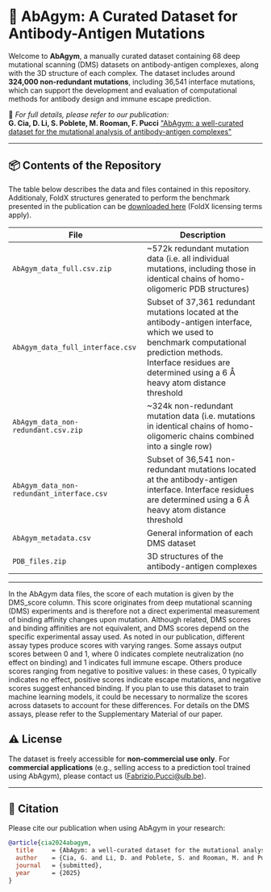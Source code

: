 # 🧬 AbAgym: A Curated Dataset for Antibody-Antigen Mutations

Welcome to **AbAgym**, a manually curated dataset containing 68 deep mutational scanning (DMS) datasets on antibody-antigen complexes, along with the 3D structure of each complex. The dataset includes around **324,000 non-redundant mutations**, including 36,541 interface mutations, which can support the development and evaluation of computational methods for antibody design and immune escape prediction.

📄 _For full details, please refer to our publication:_  
**G. Cia, D. Li, S. Poblete, M. Rooman, F. Pucci** ["AbAgym: a well-curated dataset for the mutational analysis of antibody-antigen complexes"](https://www.biorxiv.org/content/10.1101/2025.07.15.664862v1)

---

## 📦 Contents of the Repository

The table below describes the data and files contained in this repository. Additionaly, FoldX structures generated to perform the benchmark presented in the publication can be [downloaded here](https://drive.google.com/file/d/1OmKgf6nxWAcG0av5GKH6xokn4Bz19CAL/view?usp=sharing) (FoldX licensing terms apply).

| File | Description |
|------|-------------|
| `AbAgym_data_full.csv.zip` | ~572k redundant mutation data (i.e. all individual mutations, including those in identical chains of homo-oligomeric PDB structures)|
| `AbAgym_data_full_interface.csv` | Subset of 37,361 redundant mutations located at the antibody-antigen interface, which we used to benchmark computational prediction methods. Interface residues are determined using a 6 Å heavy atom distance threshold|
| `AbAgym_data_non-redundant.csv.zip` | ~324k non-redundant mutation data (i.e. mutations in identical chains of homo-oligomeric chains combined into a single row) |
| `AbAgym_data_non-redundant_interface.csv` | Subset of 36,541 non-redundant mutations located at the antibody-antigen interface. Interface residues are determined using a 6 Å heavy atom distance threshold|
| `AbAgym_metadata.csv` | General information of each DMS dataset |
| `PDB_files.zip` | 3D structures of the antibody-antigen complexes |


---

In the AbAgym data files, the score of each mutation is given by the DMS_score column. This score originates from deep mutational scanning (DMS) experiments and is therefore not a direct experimental measurement of binding affinity changes upon mutation. Although related, DMS scores and binding affinities are not equivalent, and DMS scores depend on the specific experimental assay used. As noted in our publication, different assay types produce scores with varying ranges. Some assays output scores between 0 and 1, where 0 indicates complete neutralization (no effect on binding) and 1 indicates full immune escape. Others produce scores ranging from negative to positive values: in these cases, 0 typically indicates no effect, positive scores indicate escape mutations, and negative scores suggest enhanced binding. If you plan to use this dataset to train machine learning models, it could be necessary to normalize the scores across datasets to account for these differences. For details on the DMS assays, please refer to the Supplementary Material of our paper.


## ⚠️ License

The dataset is freely accessible for **non-commercial use only**. For **commercial applications** (e.g., selling access to a prediction tool trained using AbAgym), please contact us (Fabrizio.Pucci@ulb.be).

---

## 🔗 Citation

Please cite our publication when using AbAgym in your research:

```bibtex
@article{cia2024abagym,
  title     = {AbAgym: a well-curated dataset for the mutational analysis of antibody-antigen complexes},
  author    = {Cia, G. and Li, D. and Poblete, S. and Rooman, M. and Pucci, F.},
  journal   = {submitted},
  year      = {2025}
}

